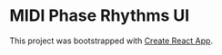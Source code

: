 # MIDI Phase Rhythms UI

This project was bootstrapped with [Create React App](https://github.com/facebook/create-react-app).

